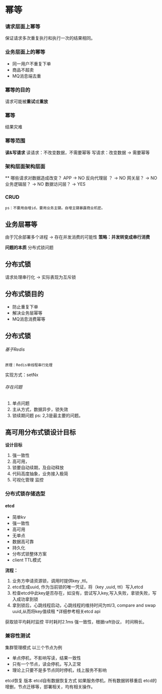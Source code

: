 # 幂等
### 请求层面上幂等
保证请求多次重复执行和执行一次的结果相同。

### 业务层面上的幂等
- 同一用户不重复下单
- 商品不超卖
- MQ消息端去重

### 冪等的目的
  请求可能被**重试**或**重放**

### 冪等
结果灾难

### 幂等范围
**读&写请求**
读请求：不改变数据，不需要幂等
写请求：改变数据 -> 需要幂等

### 架构层面架构层面
** 哪些请求对数据造成改变？
		APP  -> NO
		反向代理层 ？ -> NO
		网关层？ -> NO
		业务逻辑层？ -> NO
		数据访问层？ -> YES
		
### CRUD
	ps：不要用自增id，要用业务主键。自增主键暴露商业机密。
	
## 业务层幂等
由于冗余部署多个进程 -> 存在并发消费的可能性
**策略：并发转变成串行消费**

**问题的本质**
分布式锁问题

## 分布式锁
请求处理串行化 ->  实际表现为互斥锁

## 分布式锁目的
- 防止重复下单
- 解决业务层幂等  
- MQ消息消费幂等

## 分布式锁
###### 基于Redis
	原理：Redis单线程串行处理

实现方式：setNx
###### 存在问题
1.  单点问题
2.  主从方式，数据异步，锁失效
3.  锁续期问题
ps: 2,3是最主要的问题。
 
## 高可用分布式锁设计目标
**设计目标**
1. 强一致性
2. 高可用，
3. 锁要自动续期，及自动释放
4. 代码高度抽象，业务接入极简
5. 可视化管理 监控

### 分布式锁存储选型
#### etcd
-   简单kv
-   强一致性
-   高可用
-   无单点
-   数据高可靠
-   持久化
-   分布式锁整体方案
- 	client TTL模式

**流程：**
1. 业务方申请资源锁，调用时提供key ,ttl。
2. etcd生成uuid, 作为当前锁的唯一凭证，将（key ,uuid, ttl）写入etcd
3. 检查etcd中此key是否存在，如没有，尝试写入key,写入失败，拿锁失败，写入成功拿到锁
4. 拿到锁后，心跳线程启动，心跳线程的维持时间为ttl/3, compare and swap uuid,从而将key值续租
*详细参考相关etcd api

获取锁平均耗时监控
平时耗时2.1ms
强一致性，根据raft协议， 时间稍长。

### 兼容性测试
集群管理模式
以三个节点为例 
-  单点停机，不影响写读，结果一致性
-  只有一个节点，读会停机，写入正常
-  理论上只要不是多节点同时停机，线上服务不影响


 etcd恢复 版本
 etcd自有数据恢复方式
  如果服务停机，所有数据转移重启
  etcd的增删，节点迁移等，部署相关，均有相关操作。
 
 
 
 


